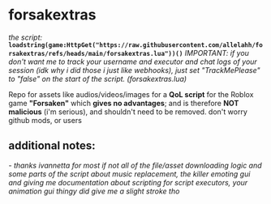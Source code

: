 # forsakextras

*the script:*
**``loadstring(game:HttpGet("https://raw.githubusercontent.com/allelahh/forsakextras/refs/heads/main/forsakextras.lua"))()``**
_IMPORTANT: if you don't want me to track your username and executor and chat logs of your session (idk why i did those i just like webhooks), just set "TrackMePlease" to "false" on the start of the script. (forsakextras.lua)_

Repo for assets like audios/videos/images for a **QoL script** for the Roblox game **"Forsaken"** which __**gives no advantages**__;
and is therefore **NOT malicious** (i'm serious), and shouldn't need to be removed.
don't worry github mods, or users

## additional notes:
*- thanks ivannetta for most if not all of the file/asset downloading logic and some parts of the script about music replacement, the killer emoting gui and giving me documentation about scripting for script executors, your animation gui thingy did give me a slight stroke tho*
